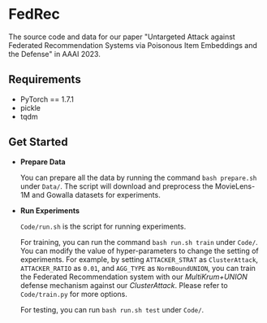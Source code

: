 # FedRec
The source code and data for our paper "Untargeted Attack against Federated Recommendation Systems via Poisonous Item Embeddings and the Defense" in AAAI 2023.

## Requirements
- PyTorch == 1.7.1
- pickle
- tqdm

## Get Started
- **Prepare Data**

  You can prepare all the data by running the command `bash prepare.sh` under `Data/`. The script will download and preprocess the MovieLens-1M and Gowalla datasets for experiments.

- **Run Experiments**

  `Code/run.sh` is the script for running experiments.

  For training, you can run the command `bash run.sh train` under `Code/`. You can modify the value of hyper-parameters to change the setting of experiments. For example, by setting `ATTACKER_STRAT` as `ClusterAttack`, `ATTACKER_RATIO` as `0.01`, and `AGG_TYPE` as `NormBoundUNION`, you can train the Federated Recommendation system with our *MultiKrum+UNION* defense mechanism against our *ClusterAttack*. Please refer to `Code/train.py` for more options.

  For testing, you can run `bash run.sh test` under `Code/`.